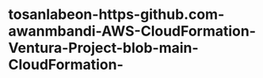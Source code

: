 # tosanlabeon-https-github.com-awanmbandi-AWS-CloudFormation-Ventura-Project-blob-main-CloudFormation-